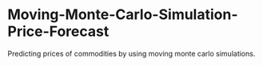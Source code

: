 # Moving-Monte-Carlo-Simulation-Price-Forecast
Predicting prices of commodities by using moving monte carlo simulations.

